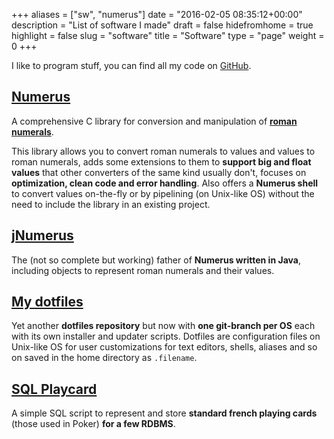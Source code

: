 +++
aliases      = ["sw", "numerus"]
date         = "2016-02-05 08:35:12+00:00"
description  = "List of software I made"
draft        = false
hidefromhome = true
highlight    = false
slug         = "software"
title        = "Software"
type         = "page"
weight       = 0
+++


I like to program stuff, you can find all my code on
[GitHub](https://github.com/TheMatjaz).


## [Numerus](https://github.com/TheMatjaz/Numerus)

A comprehensive C library for conversion and manipulation of
**[roman numerals](https://en.wikipedia.org/wiki/Roman_numerals)**.

This library allows you to convert roman numerals to values and values to roman
numerals, adds some extensions to them to **support big and float values** that
other converters of the same kind usually don't, focuses on **optimization,
clean code and error handling**. Also offers a **Numerus shell** to convert
values on-the-fly or by pipelining (on Unix-like OS) without the need to include
the library in an existing project.


## [jNumerus](https://github.com/TheMatjaz/jNumerus)

The (not so complete but working) father of **Numerus written in Java**,
including objects to represent roman numerals and their values.


## [My dotfiles](https://github.com/TheMatjaz/dotfiles)

Yet another **dotfiles repository** but now with **one git-branch per OS** each
with its own installer and updater scripts. Dotfiles are configuration files on
Unix-like OS for user customizations for text editors, shells, aliases and so on
saved in the home directory as `.filename`.


## [SQL Playcard](http://matjaz.it/french-playing-cards-for-poker-in-postgresql-mysql-and-sqlite/)

A simple SQL script to represent and store **standard french playing cards**
(those used in Poker) **for a few RDBMS**.

